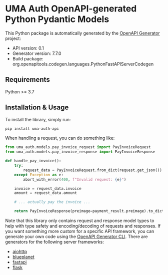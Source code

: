 # UMA Auth OpenAPI-generated Python Pydantic Models

This Python package is automatically generated by the [OpenAPI Generator](https://openapi-generator.tech) project:

- API version: 0.1
- Generator version: 7.7.0
- Build package: org.openapitools.codegen.languages.PythonFastAPIServerCodegen

## Requirements

Python >= 3.7

## Installation & Usage

To install the library, simply run:

```bash
pip install uma-auth-api
```

When handling a request, you can do something like:

```python
from uma_auth.models.pay_invoice_request import PayInvoiceRequest
from uma_auth.models.pay_invoice_response import PayInvoiceResponse

def handle_pay_invoice():
    try:
        request_data = PayInvoiceRequest.from_dict(request.get_json())
    except Exception as e:
        abort_with_error(400, f"Invalid request: {e}")

    invoice = request_data.invoice
    amount = request_data.amount

    # ... actually pay the invoice ...

    return PayInvoiceResponse(preimage=payment_result.preimage).to_dict()
```

Note that this library only contains request and response model types to help with type safety and encoding/decoding of requests and responses.
If you want something more custom for a specific API framework, you can generate your own code using the
[OpenAPI Generator CLI](https://openapi-generator.tech/docs/generators). There are generators for the following server frameworks:

- [aiohttp](https://openapi-generator.tech/docs/generators/python-aiohttp)
- [blueplanet](https://openapi-generator.tech/docs/generators/python-blueplanet)
- [fastapi](https://openapi-generator.tech/docs/generators/python-fastapi)
- [flask](https://openapi-generator.tech/docs/generators/python-flask)
